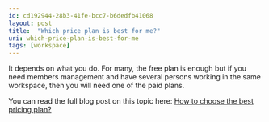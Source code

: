 ```yaml
---
id: cd192944-28b3-41fe-bcc7-b6dedfb41068
layout: post
title:  "Which price plan is best for me?"
uri: which-price-plan-is-best-for-me
tags: [workspace]
---
```


It depends on what you do. For many, the free plan is enough but if you need members management and have several persons working in the same workspace, then you will need one of the paid plans.

<!-- more -->

You can read the full blog post on this topic here: [How to choose the best pricing plan?](https://trafikito.com/blog/how-to-choose-the-best-pricing-plan/)